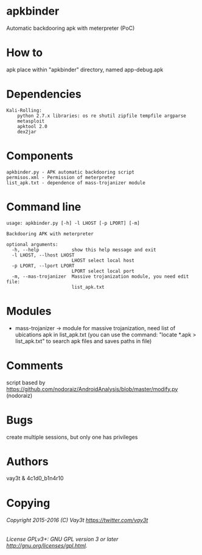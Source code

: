 # apkbinder
Automatic backdooring apk with meterpreter (PoC)

# How to
apk place within "apkbinder" directory, named app-debug.apk

# Dependencies
```
Kali-Rolling:
	python 2.7.x libraries: os re shutil zipfile tempfile argparse
	metasploit
	apktool 2.0
	dex2jar
```
	
# Components
```
apkbinder.py - APK automatic backdooring script
permisos.xml - Permission of meterpreter
list_apk.txt - dependence of mass-trojanizer module

```

# Command line
```
usage: apkbinder.py [-h] -l LHOST [-p LPORT] [-m]

Backdooring APK with meterpreter

optional arguments:
  -h, --help            show this help message and exit
  -l LHOST, --lhost LHOST
                        LHOST select local host
  -p LPORT, --lport LPORT
                        LPORT select local port
  -m, --mas-trojanizer  Massive trojanization module, you need edit file:
                        list_apk.txt
```

# Modules
- mass-trojanizer -> module for massive trojanization, need list of ubications apk in list_apk.txt (you can use the command: "locate *.apk > list_apk.txt" to search apk files and saves paths in file)

# Comments
script based by https://github.com/nodoraiz/AndroidAnalysis/blob/master/modify.py (nodoraiz)

# Bugs
create multiple sessions, but only one has privileges

# Authors
vay3t & 4c1d0_b1n4r10

# Copying
###### Copyright 2015-2016 (C) Vay3t <https://twitter.com/vay3t>
###### License GPLv3+: GNU GPL version 3 or later <http://gnu.org/licenses/gpl.html>.
